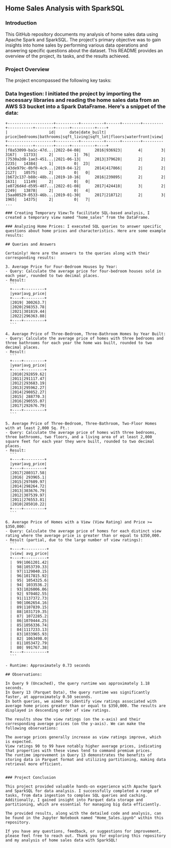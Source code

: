 ## Home Sales Analysis with SparkSQL

### Introduction

This GitHub repository documents my analysis of home sales data using Apache Spark and SparkSQL. The project's primary objective was to gain insights into home sales by performing various data operations and answering specific questions about the dataset. This README provides an overview of the project, its tasks, and the results achieved.

### Project Overview

The project encompassed the following key tasks:

### Data Ingestion: I initiated the project by importing the necessary libraries and reading the home sales data from an AWS S3 bucket into a Spark DataFrame. Here's a snippet of the data:

   ```
   +--------------------+----------+----------+------+--------+---------+-----------+--------+------+----------+----+
   |                  id|      date|date_built| price|bedrooms|bathrooms|sqft_living|sqft_lot|floors|waterfront|view|
   +--------------------+----------+----------+------+--------+---------+-----------+--------+------+----------+----+
   |f8a53099-ba1c-47d...|2022-04-08|      2016|936923|       4|        3|       3167|   11733|     2|         1|  76|
   |7530a2d8-1ae3-451...|2021-06-13|      2013|379628|       2|        2|       2235|   14384|     1|         0|  23|
   |43de979c-0bf0-4c9...|2019-04-12|      2014|417866|       2|        2|       2127|   10575|     2|         0|   0|
   |b672c137-b88c-48b...|2019-10-16|      2016|239895|       2|        2|       1631|   11149|     2|         0|   0|
   |e0726d4d-d595-407...|2022-01-08|      2017|424418|       3|        2|       2249|   13878|     2|         0|   4|
   |5aa00529-0533-46b...|2019-01-30|      2017|218712|       2|        3|       1965|   14375|     2|         0|   7|
   ...

### Creating Temporary View:To facilitate SQL-based analysis, I created a temporary view named "home_sales" from the DataFrame.

### Analyzing Home Prices: I executed SQL queries to answer specific questions about home prices and characteristics. Here are some example results:

 ## Queries and Answers

Certainly! Here are the answers to the queries along with their corresponding results:

3. Average Price for Four-Bedroom Houses by Year:
   - Query: Calculate the average price for four-bedroom houses sold in each year, rounded to two decimal places.
   - Result:
     ```
     +----+---------+
     |year|avg_price|
     +----+---------+
     |2019| 300263.7|
     |2020|298353.78|
     |2021|301819.44|
     |2022|296363.88|
     +----+---------+
     ```

4. Average Price of Three-Bedroom, Three-Bathroom Homes by Year Built:
   - Query: Calculate the average price of homes with three bedrooms and three bathrooms for each year the home was built, rounded to two decimal places.
   - Result:
     ```
     +----+---------+
     |year|avg_price|
     +----+---------+
     |2010|292859.62|
     |2011|291117.47|
     |2012|293683.19|
     |2013|295962.27|
     |2014|290852.27|
     |2015| 288770.3|
     |2016|290555.07|
     |2017|292676.79|
     +----+---------+
     ```

5. Average Price of Three-Bedroom, Three-Bathroom, Two-Floor Homes with at least 2,000 Sq. Ft.:
   - Query: Calculate the average price of homes with three bedrooms, three bathrooms, two floors, and a living area of at least 2,000 square feet for each year they were built, rounded to two decimal places.
   - Result:
     ```
     +----+---------+
     |year|avg_price|
     +----+---------+
     |2017|280317.58|
     |2016| 293965.1|
     |2015|297609.97|
     |2014|298264.72|
     |2013|303676.79|
     |2012|307539.97|
     |2011|276553.81|
     |2010|285010.22|
     +----+---------+
     ```

6. Average Price of Homes with a View (View Rating) and Price >= $350,000:
   - Query: Calculate the average price of homes for each distinct view rating where the average price is greater than or equal to $350,000.
   - Result (partial, due to the large number of view ratings):
     ```
     +----+----------+
     |view| avg_price|
     +----+----------+
     |  99|1061201.42|
     |  98|1053739.33|
     |  97|1129040.15|
     |  96|1017815.92|
     |  95| 1054325.6|
     |  94| 1033536.2|
     |  93|1026006.06|
     |  92| 970402.55|
     |  91|1137372.73|
     |  90|1062654.16|
     |  89|1107839.15|
     |  88|1031719.35|
     |  87| 1072285.2|
     |  86|1070444.25|
     |  85|1056336.74|
     |  84|1117233.13|
     |  83|1033965.93|
     |  82| 1063498.0|
     |  81|1053472.79|
     |  80| 991767.38|
     +----+----------+
     ```

   - Runtime: Approximately 0.73 seconds

## Observations:

In Query 9 (Uncached), the query runtime was approximately 1.18 seconds.
In Query 13 (Parquet Data), the query runtime was significantly faster, at approximately 0.50 seconds.
In both queries, we aimed to identify view ratings associated with average home prices greater than or equal to $350,000. The results are displayed in descending order of view ratings.

The results show the view ratings (on the x-axis) and their corresponding average prices (on the y-axis). We can make the following observations:

The average prices generally increase as view ratings improve, which is expected.
View ratings 90 to 99 have notably higher average prices, indicating that properties with these views tend to command premium prices.
The runtime improvement in Query 13 demonstrates the benefits of storing data in Parquet format and utilizing partitioning, making data retrieval more efficient.


### Project Conclusion

This project provided valuable hands-on experience with Apache Spark and SparkSQL for data analysis. I successfully completed a range of tasks, from data ingestion to complex SQL queries and caching. Additionally, I gained insight into Parquet data storage and partitioning, which are essential for managing big data efficiently.

The provided results, along with the detailed code and analysis, can be found in the Jupyter Notebook named "Home_Sales.ipynb" within this repository.

If you have any questions, feedback, or suggestions for improvement, please feel free to reach out. Thank you for exploring this repository and my analysis of home sales data with SparkSQL!
